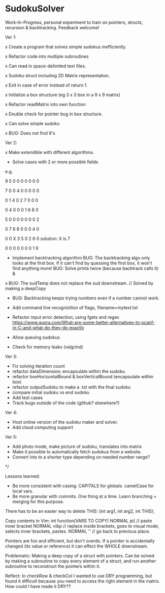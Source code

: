 # SudokuSolver

Work-In-Progress, personal experiment to train on pointers, structs, recursion & backtracking. Feedback welcome!

Ver 1: 

x Create a program that solves simple sudokus inefficiently.

x Refactor code into multiple subroutines

x Can read in space-delimited text files.

x Sudoku struct including 2D Matrix representation. 

x Exit in case of error instead of return 1.

x Initialize a box structure (eg 3 x 3 box in a 9 x 9 matrix)

x Refactor readMatrix into own function

x Double check for pointer bug in box structure.

x Can solve simple sudoku

x BUG: Does not find 9's

Ver 2: 

x Make extendible with different algorithms.

- Solve cases with 2 or more possible fields 

e.g.

9 5 0 0 0 0 0 0 0

7 0 0 4 0 0 0 0 0

0 1 4 0 2 7 0 0 0

0 4 0 0 0 1 6 8 0

5 0 0 0 0 0 0 0 2

0 7 6 8 0 0 0 4 0

0 0 X 3 5 0 2 6 0       solution: X is 7

0 0 0 0 0 0 0 1 9

- Implement backtracking algorithm
BUG: The backtracking algo only looks at the first box. If it can't find by quessing the first box, it won't find anything more!
BUG: Solve prints twice (because backtrack calls it) & 

x BUG: The sudTemp does not replace the sud downstream. // Solved by making a deepCopy

- BUG: Backtracking keeps trying numbers even if a number cannot work.

- Add command line recognizition of flags, filename=mytext.txt 

- Refactor input error detection; using fgets and regex
https://www.quora.com/What-are-some-better-alternatives-to-scanf-in-C-and-what-do-they-do-exactly

- Allow queuing sudokus


- Check for memory leaks (valgrind)

Ver 3:
- Fix solving iteration count 
- refactor dataDimension; encapsulate within the sudoku.
- refactor boxHorizontalBound & boxVerticalBound (encapsulate within box)
- refactor outputSudoku to make a .txt with the final sudoku
- compare initial sudoku vs end sudoku
- Add test cases
- Track bugs outside of the code (github? elsewhere?)

Ver 4:
- Host online version of the sudoku maker and solver.
- Add cloud computing support

Ver 5:
- Add photo mode, make picture of sudoku, translates into matrix
- Make it possible to automatically fetch sudokus from a website.
- Convert ints to a shorter type depending on needed number range?

*/

Lessons learned:

- Be more consistent with casing. CAPITALS for globals. camelCase for local vars.
- Be more granular with commits. One thing at a time. Learn branching + merging for this purpose.

There has to be an easier way to delete THIS:
(int arg1, int arg2, int THIS);

Copy contents in Vim:
int function(VARS TO COPY)
NORMAL pi( // paste inner bracket
NORMAL vibp // replace inside brackets, goes to visual mode, selects inner brackets, pastes.
NORMAL '' // go back to previous place.

Pointers are fun and efficient, but don't overdo. If a pointer is accidentally changed (its value or reference) it can effect the WHOLE downstream.

Problematic: Making a deep copy of a struct with pointers. Can be solved by making a subroutine to copy every element of a struct, and run another subroutine to reconstruct the pointers within it.

Reflect: 
In checkRow & checkCol I wanted to use DRY programming, but found it difficult because you need to access the right element in the matrix. How could I have made it DRY??
